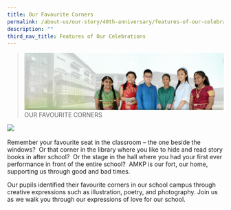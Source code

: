```yaml
---
title: Our Favourite Corners
permalink: /about-us/our-story/40th-anniversary/features-of-our-celebrations/our-favourite-corners/
description: ""
third_nav_title: Features of Our Celebrations
---
```

> ![](/images/About%20Us/banner2-with%20bg.jpg)
>OUR FAVOURITE CORNERS

![](/images/About%20Us/40th%20Anniversary/FavCorner.png)

Remember your favourite seat in the classroom – the one beside the windows?  Or that corner in the library where you like to hide and read story books in after school?  Or the stage in the hall where you had your first ever performance in front of the entire school?  AMKP is our fort, our home, supporting us through good and bad times. 

Our pupils identified their favourite corners in our school campus through creative expressions such as illustration, poetry, and photography. Join us as we walk you through our expressions of love for our school.